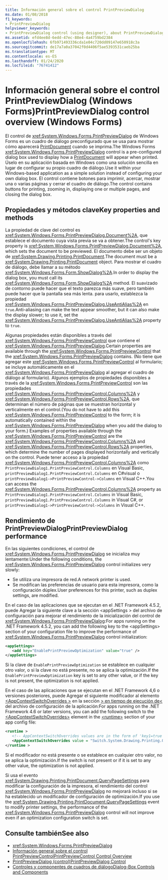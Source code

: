 ```yaml
---
title: Información general sobre el control PrintPreviewDialog
ms.date: 01/08/2018
f1_keywords:
- PrintPreviewDialog
helpviewer_keywords:
- PrintPreviewDialog control (using designer), about PrintPreviewDialog
ms.assetid: efd4ee8d-6edd-47ec-88e4-4a4759bd2384
ms.openlocfilehash: 6fb971493336cda1e04c720dd09147e650918c3a
ms.sourcegitcommit: de17a7a0a37042f0d4406f5ae5393531caeb25ba
ms.translationtype: MT
ms.contentlocale: es-ES
ms.lasthandoff: 01/24/2020
ms.locfileid: "76741412"
---
```

# <a name="printpreviewdialog-control-overview-windows-forms"></a><span data-ttu-id="9c9cb-102">Información general sobre el control PrintPreviewDialog (Windows Forms)</span><span class="sxs-lookup"><span data-stu-id="9c9cb-102">PrintPreviewDialog control overview (Windows Forms)</span></span>

<span data-ttu-id="9c9cb-103">El control de <xref:System.Windows.Forms.PrintPreviewDialog> de Windows Forms es un cuadro de diálogo preconfigurado que se usa para mostrar cómo aparecerá [PrintDocument](printdocument-component-windows-forms.md) cuando se imprima.</span><span class="sxs-lookup"><span data-stu-id="9c9cb-103">The Windows Forms <xref:System.Windows.Forms.PrintPreviewDialog> control is a pre-configured dialog box used to display how a [PrintDocument](printdocument-component-windows-forms.md) will appear when printed.</span></span> <span data-ttu-id="9c9cb-104">Úselo en su aplicación basada en Windows como una solución sencilla en lugar de configurar su propio cuadro de diálogo.</span><span class="sxs-lookup"><span data-stu-id="9c9cb-104">Use it within your Windows-based application as a simple solution instead of configuring your own dialog box.</span></span> <span data-ttu-id="9c9cb-105">El control contiene botones para imprimir, acercar, mostrar una o varias páginas y cerrar el cuadro de diálogo.</span><span class="sxs-lookup"><span data-stu-id="9c9cb-105">The control contains buttons for printing, zooming in, displaying one or multiple pages, and closing the dialog box.</span></span>

## <a name="key-properties-and-methods"></a><span data-ttu-id="9c9cb-106">Propiedades y métodos clave</span><span class="sxs-lookup"><span data-stu-id="9c9cb-106">Key properties and methods</span></span>

<span data-ttu-id="9c9cb-107">La propiedad de clave del control es <xref:System.Windows.Forms.PrintPreviewDialog.Document%2A>, que establece el documento cuya vista previa se va a obtener.</span><span class="sxs-lookup"><span data-stu-id="9c9cb-107">The control's key property is <xref:System.Windows.Forms.PrintPreviewDialog.Document%2A>, which sets the document to be previewed.</span></span> <span data-ttu-id="9c9cb-108">El documento debe ser un objeto de <xref:System.Drawing.Printing.PrintDocument>.</span><span class="sxs-lookup"><span data-stu-id="9c9cb-108">The document must be a <xref:System.Drawing.Printing.PrintDocument> object.</span></span> <span data-ttu-id="9c9cb-109">Para mostrar el cuadro de diálogo, debe llamar a su método <xref:System.Windows.Forms.Form.ShowDialog%2A>.</span><span class="sxs-lookup"><span data-stu-id="9c9cb-109">In order to display the dialog box, you must call its <xref:System.Windows.Forms.Form.ShowDialog%2A> method.</span></span> <span data-ttu-id="9c9cb-110">El suavizado de contorno puede hacer que el texto parezca más suave, pero también puede hacer que la pantalla sea más lenta. para usarlo, establezca la propiedad <xref:System.Windows.Forms.PrintPreviewDialog.UseAntiAlias%2A> en `true`.</span><span class="sxs-lookup"><span data-stu-id="9c9cb-110">Anti-aliasing can make the text appear smoother, but it can also make the display slower; to use it, set the <xref:System.Windows.Forms.PrintPreviewDialog.UseAntiAlias%2A> property to `true`.</span></span>

<span data-ttu-id="9c9cb-111">Algunas propiedades están disponibles a través del <xref:System.Windows.Forms.PrintPreviewControl> que contiene el <xref:System.Windows.Forms.PrintPreviewDialog>.</span><span class="sxs-lookup"><span data-stu-id="9c9cb-111">Certain properties are available through the <xref:System.Windows.Forms.PrintPreviewControl> that the <xref:System.Windows.Forms.PrintPreviewDialog> contains.</span></span> <span data-ttu-id="9c9cb-112">(No tiene que agregar este <xref:System.Windows.Forms.PrintPreviewControl> al formulario; se incluye automáticamente en el <xref:System.Windows.Forms.PrintPreviewDialog> al agregar el cuadro de diálogo al formulario). Algunos ejemplos de propiedades disponibles a través de la <xref:System.Windows.Forms.PrintPreviewControl> son las propiedades <xref:System.Windows.Forms.PrintPreviewControl.Columns%2A> y <xref:System.Windows.Forms.PrintPreviewControl.Rows%2A>, que determinan el número de páginas que se muestran horizontal y verticalmente en el control.</span><span class="sxs-lookup"><span data-stu-id="9c9cb-112">(You do not have to add this <xref:System.Windows.Forms.PrintPreviewControl> to the form; it is automatically contained within the <xref:System.Windows.Forms.PrintPreviewDialog> when you add the dialog to your form.) Examples of properties available through the <xref:System.Windows.Forms.PrintPreviewControl> are the <xref:System.Windows.Forms.PrintPreviewControl.Columns%2A> and <xref:System.Windows.Forms.PrintPreviewControl.Rows%2A> properties, which determine the number of pages displayed horizontally and vertically on the control.</span></span> <span data-ttu-id="9c9cb-113">Puede tener acceso a la propiedad <xref:System.Windows.Forms.PrintPreviewControl.Columns%2A> como `PrintPreviewDialog1.PrintPreviewControl.Columns` en Visual Basic, `printPreviewDialog1.PrintPreviewControl.Columns` en C#visual o `printPreviewDialog1->PrintPreviewControl->Columns` en Visual C++.</span><span class="sxs-lookup"><span data-stu-id="9c9cb-113">You can access the <xref:System.Windows.Forms.PrintPreviewControl.Columns%2A> property as `PrintPreviewDialog1.PrintPreviewControl.Columns` in Visual Basic, `printPreviewDialog1.PrintPreviewControl.Columns` in Visual C#, or `printPreviewDialog1->PrintPreviewControl->Columns` in Visual C++.</span></span>

## <a name="printpreviewdialog-performance"></a><span data-ttu-id="9c9cb-114">Rendimiento de PrintPreviewDialog</span><span class="sxs-lookup"><span data-stu-id="9c9cb-114">PrintPreviewDialog performance</span></span>

<span data-ttu-id="9c9cb-115">En las siguientes condiciones, el control de <xref:System.Windows.Forms.PrintPreviewDialog> se inicializa muy lentamente:</span><span class="sxs-lookup"><span data-stu-id="9c9cb-115">Under the following conditions, the <xref:System.Windows.Forms.PrintPreviewDialog> control initializes very slowly:</span></span>

- <span data-ttu-id="9c9cb-116">Se utiliza una impresora de red.</span><span class="sxs-lookup"><span data-stu-id="9c9cb-116">A network printer is used.</span></span>
- <span data-ttu-id="9c9cb-117">Se modifican las preferencias de usuario para esta impresora, como la configuración dúplex.</span><span class="sxs-lookup"><span data-stu-id="9c9cb-117">User preferences for this printer, such as duplex settings, are modified.</span></span>

<span data-ttu-id="9c9cb-118">En el caso de las aplicaciones que se ejecutan en el .NET Framework 4.5.2, puede Agregar la siguiente clave a la sección \<appSettings > del archivo de configuración para mejorar el rendimiento de la inicialización del control de <xref:System.Windows.Forms.PrintPreviewDialog>:</span><span class="sxs-lookup"><span data-stu-id="9c9cb-118">For apps running on the .NET Framework 4.5.2, you can add the following key to the \<appSettings> section of your configuration file to improve the performance of <xref:System.Windows.Forms.PrintPreviewDialog> control initialization:</span></span>

```xml
<appSettings>
   <add key="EnablePrintPreviewOptimization" value="true" />
</appSettings>
```

<span data-ttu-id="9c9cb-119">Si la clave de `EnablePrintPreviewOptimization` se establece en cualquier otro valor, o si la clave no está presente, no se aplica la optimización.</span><span class="sxs-lookup"><span data-stu-id="9c9cb-119">If the `EnablePrintPreviewOptimization` key is set to any other value, or if the key is not present, the optimization is not applied.</span></span>

<span data-ttu-id="9c9cb-120">En el caso de las aplicaciones que se ejecutan en el .NET Framework 4,6 o versiones posteriores, puede Agregar el siguiente modificador al elemento [\<AppContextSwitchOverrides >](../../configure-apps/file-schema/runtime/appcontextswitchoverrides-element.md) en la sección [> en tiempo de ejecución de\<](../../configure-apps/file-schema/runtime/index.md) del archivo de configuración de la aplicación:</span><span class="sxs-lookup"><span data-stu-id="9c9cb-120">For apps running on the .NET Framework 4.6 or later versions, you can add the following switch to the [\<AppContextSwitchOverrides>](../../configure-apps/file-schema/runtime/appcontextswitchoverrides-element.md) element in the [\<runtime>](../../configure-apps/file-schema/runtime/index.md) section of your app config file:</span></span>

```xml
<runtime >
   <!-- AppContextSwitchOverrides values are in the form of 'key1=true|false;key2=true|false -->
   <AppContextSwitchOverrides value = "Switch.System.Drawing.Printing.OptimizePrintPreview=true" />
</runtime >
```

<span data-ttu-id="9c9cb-121">Si el modificador no está presente o se establece en cualquier otro valor, no se aplica la optimización.</span><span class="sxs-lookup"><span data-stu-id="9c9cb-121">If the switch is not present or if it is set to any other value, the optimization is not applied.</span></span>

<span data-ttu-id="9c9cb-122">Si usa el evento <xref:System.Drawing.Printing.PrintDocument.QueryPageSettings> para modificar la configuración de la impresora, el rendimiento del control <xref:System.Windows.Forms.PrintPreviewDialog> no mejorará incluso si se ha establecido un modificador de configuración de optimización.</span><span class="sxs-lookup"><span data-stu-id="9c9cb-122">If you use the <xref:System.Drawing.Printing.PrintDocument.QueryPageSettings> event to modify printer settings, the performance of the <xref:System.Windows.Forms.PrintPreviewDialog> control will not improve even if an optimization configuration switch is set.</span></span>

## <a name="see-also"></a><span data-ttu-id="9c9cb-123">Consulte también</span><span class="sxs-lookup"><span data-stu-id="9c9cb-123">See also</span></span>

- <xref:System.Windows.Forms.PrintPreviewDialog>
- [<span data-ttu-id="9c9cb-124">Información general sobre el control PrintPreviewControl</span><span class="sxs-lookup"><span data-stu-id="9c9cb-124">PrintPreviewControl Control Overview</span></span>](printpreviewcontrol-control-overview-windows-forms.md)
- [<span data-ttu-id="9c9cb-125">PrintPreviewDialog (control)</span><span class="sxs-lookup"><span data-stu-id="9c9cb-125">PrintPreviewDialog Control</span></span>](printpreviewdialog-control-windows-forms.md)
- [<span data-ttu-id="9c9cb-126">Controles y componentes de cuadros de diálogo</span><span class="sxs-lookup"><span data-stu-id="9c9cb-126">Dialog-Box Controls and Components</span></span>](dialog-box-controls-and-components-windows-forms.md)
